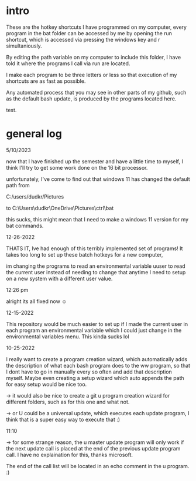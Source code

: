 # intro

These are the hotkey shortcuts I have programmed on my computer, every program in the bat folder can be accessed by me
by opening the run shortcut, which is accessed via pressing the windows key and r simultaniously.

By editing the path variable on my computer to include this folder, I have told it where the programs I call via run
are located. 

I make each program to be three letters or less so that execution of my shortcuts are as fast as possible. 

Any automated process that you may see in other parts of my github, such as the default bash update, is produced by the 
programs located here. 

test. 



# general log


5/10/2023

now that I have finished up the semester and have a little time to myself, I think I'll try to get some work done on the 16 bit processor. 

unfortunately, I've come to find out that windows 11 has changed the default path from 

C:/users/dudkr/Pictures

to C:\Users\dudkr\OneDrive\Pictures\ctrl\bat

this sucks, this might mean that I need to make a windows 11 version for my bat commands.




12-26-2022

THATS IT, Ive had enough of this terribly implemented set of programs!
It takes too long to set up these batch hotkeys for a new computer, 

im changing the programs to read an environmental variable uuser to read 
the current user instead of needing to change that anytime I need to setup on a 
new system with a different user value.


12:26 pm

alright its all fixed now ☺





12-15-2022

This repository would be much easier to set up if I made the current user in each program an environmental variable
which I could just change in the environmental variables menu. This kinda sucks lol




10-25-2022



I really want to create a program creation wizard, which automatically adds the description of what each bash program
does to the ww program, so that I dont have to go in manually every so often and add that description myself. Maybe even 
creating a setup wizard which auto appends the path for easy setup would be nice too.



-> it would also be nice to create a git u program creation wizard for different folders, such as for this one and what not.


-> or U could be a universal update, which executes each update program, I think that is a super easy way to execute that :)



11:10


-> for some strange reason, the u master update program will only work if the next update call is placed at the 
end of the previous update program call. I have no explaination for this, thanks microsoft. 


The end of the call list will be located in an echo comment in the u program. :)







